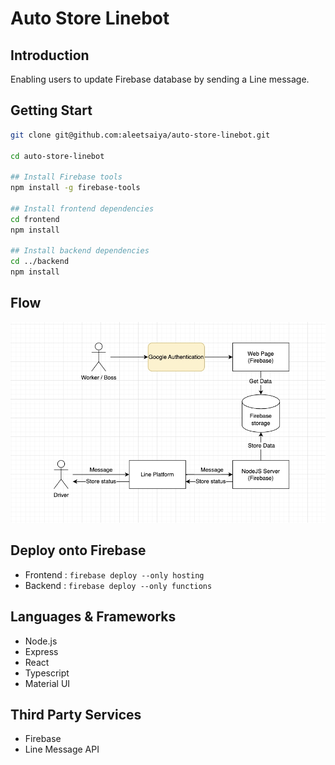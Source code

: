 # Auto Store Linebot

## Introduction
Enabling users to update Firebase database by sending a Line message.

## Getting Start
```bash
git clone git@github.com:aleetsaiya/auto-store-linebot.git

cd auto-store-linebot

## Install Firebase tools
npm install -g firebase-tools

## Install frontend dependencies
cd frontend
npm install 

## Install backend dependencies
cd ../backend
npm install
```

## Flow
![app structure](./pictures/drawIO.jpg)

## Deploy onto Firebase
+ Frontend : `firebase deploy --only hosting`
+ Backend : `firebase deploy --only functions`

## Languages & Frameworks
+ Node.js
+ Express
+ React
+ Typescript
+ Material UI

## Third Party Services
+ Firebase
+ Line Message API

